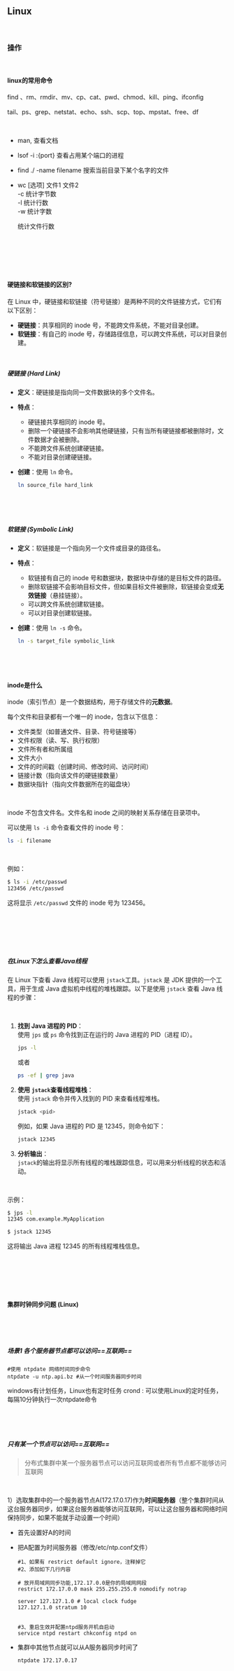 ‍

‍

## Linux

‍

### 操作

‍

#### linux的常用命令

find 、rm、rmdir、mv、cp、cat、pwd、chmod、kill、ping、ifconfig

tail、ps、grep、netstat、echo、ssh、scp、top、mpstat、free、df

‍

* man, 查看文档
* lsof -i :{port}  查看占用某个端口的进程
* find ./ -name filename    搜索当前目录下某个名字的文件
* wc [选项] 文件1 文件2  
  -c 统计字节数  
  -l 统计行数  
  -w 统计字数

  统计文件行数

‍

‍

‍

#### 硬链接和软链接的区别?

在 Linux 中，硬链接和软链接（符号链接）是两种不同的文件链接方式，它们有以下区别：

* **硬链接**：共享相同的 inode 号，不能跨文件系统，不能对目录创建。
* **软链接**：有自己的 inode 号，存储路径信息，可以跨文件系统，可以对目录创建。

‍

##### 硬链接 (Hard Link)

* **定义**：硬链接是指向同一文件数据块的多个文件名。
* **特点**：

  * 硬链接共享相同的 inode 号。
  * 删除一个硬链接不会影响其他硬链接，只有当所有硬链接都被删除时，文件数据才会被删除。
  * 不能跨文件系统创建硬链接。
  * 不能对目录创建硬链接。
* **创建**：使用 `ln`​ 命令。

  ```sh
  ln source_file hard_link
  ```

‍

‍

##### 软链接 (Symbolic Link)

* **定义**：软链接是一个指向另一个文件或目录的路径名。
* **特点**：

  * 软链接有自己的 inode 号和数据块，数据块中存储的是目标文件的路径。
  * 删除软链接不会影响目标文件，但如果目标文件被删除，软链接会变成**无效链接**（悬挂链接）。
  * 可以跨文件系统创建软链接。
  * 可以对目录创建软链接。
* **创建**：使用 `ln -s`​ 命令。

  ```sh
  ln -s target_file symbolic_link
  ```

‍

‍

#### inode是什么

inode（索引节点）是一个数据结构，用于存储文件的**元数据**。

每个文件和目录都有一个唯一的 inode，包含以下信息：

* 文件类型（如普通文件、目录、符号链接等）
* 文件权限（读、写、执行权限）
* 文件所有者和所属组
* 文件大小
* 文件的时间戳（创建时间、修改时间、访问时间）
* 链接计数（指向该文件的硬链接数量）
* 数据块指针（指向文件数据所在的磁盘块）

‍

inode 不包含文件名。文件名和 inode 之间的映射关系存储在目录项中。

可以使用 `ls -i`​ 命令查看文件的 inode 号：

```sh
ls -i filename
```

‍

例如：

```sh
$ ls -i /etc/passwd
123456 /etc/passwd
```

这将显示 `/etc/passwd`​ 文件的 inode 号为 123456。

‍

‍

‍

##### 在Linux下怎么查看Java线程

在 Linux 下查看 Java 线程可以使用 `jstack`​ 工具。`jstack`​ 是 JDK 提供的一个工具，用于生成 Java 虚拟机中线程的堆栈跟踪。以下是使用 `jstack`​ 查看 Java 线程的步骤：

‍

1. **找到 Java 进程的 PID**：  
    使用 `jps`​ 或 `ps`​ 命令找到正在运行的 Java 进程的 PID（进程 ID）。

    ```sh
    jps -l
    ```

    或者

    ```sh
    ps -ef | grep java
    ```
2. **使用** **​`jstack`​**​ **查看线程堆栈**：  
    使用 `jstack`​ 命令并传入找到的 PID 来查看线程堆栈。

    ```sh
    jstack <pid>
    ```

    例如，如果 Java 进程的 PID 是 12345，则命令如下：

    ```sh
    jstack 12345
    ```
3. **分析输出**：  
    ​`jstack`​ 的输出将显示所有线程的堆栈跟踪信息，可以用来分析线程的状态和活动。

‍

示例：

```sh
$ jps -l
12345 com.example.MyApplication

$ jstack 12345
```

这将输出 Java 进程 12345 的所有线程堆栈信息。

‍

‍

‍

#### 集群时钟同步问题 (Linux)

‍

‍

##### 场景1 各个服务器节点都可以访问==互联网==

```shell
#使⽤ ntpdate ⽹络时间同步命令
ntpdate -u ntp.api.bz #从⼀个时间服务器同步时间
```

windows有计划任务，Linux也有定时任务 crond : 可以使用Linux的定时任务，每隔10分钟执行一次ntpdate命令

‍

‍

##### 只有某一个节点可以访问==互联网==

> 分布式集群中某一个服务器节点可以访问互联网或者所有节点都不能够访问互联网

‍

1）选取集群中的一个服务器节点A(172.17.0.17)作为**时间服务器**（整个集群时间从这台服务器同步，如果这台服务器能够访问互联网，可以让这台服务器和网络时间保持同步，如果不能就手动设置一个时间）

* 首先设置好A的时间
* 把A配置为时间服务器（修改/etc/ntp.conf文件）

  ```shell
  #1、如果有 restrict default ignore，注释掉它
  #2、添加如下⼏⾏内容

  # 放开局域⽹同步功能,172.17.0.0是你的局域⽹⽹段
  restrict 172.17.0.0 mask 255.255.255.0 nomodify notrap 

  server 127.127.1.0 # local clock fudge 
  127.127.1.0 stratum 10


  #3、重启⽣效并配置ntpd服务开机⾃启动
  service ntpd restart chkconfig ntpd on
  ```
* 集群中其他节点就可以从A服务器同步时间了

  ```shell
  ntpdate 172.17.0.17
  ```

‍

‍

‍

#### 查看日志的命令

目前采集日志的方式：按天保存到一个日志文件

也可以在logback配置文件中设置日志的目录和名字

‍

需要掌握的Linux中的日志：

* 实时监控日志的变化  
  实时监控某一个日志文件的变化：tail -f xx.log；实时监控日志最后100行日志： tail –n 100 -f xx.log
* 按照行号查询

  * 查询日志尾部最后100行日志：tail – n 100 xx.log
  * 查询日志头部开始100行日志：head –n 100 xx.log
  * 查询某一个日志行号区间：cat -n xx.log | tail -n +100 | head -n 100 (查询100行至200行的日志)
* 按照关键字找日志的信息  
  查询日志文件中包含debug的日志行号：cat -n xx.log | grep "debug"
* 按照日期查询  
  sed -n '/2023-05-18 14:22:31.070/,/ 2023-05-18 14:27:14.158/p’xx.log
* 日志太多，处理方式

  * 分页查询日志信息：cat -n xx.log |grep "debug" | more
  * 筛选过滤以后，输出到一个文件：cat -n xx.log | grep "debug" >debug.txt

‍

#### 在linux里面有两个进程，一个进行在修改这个文件，另外一个去删除这个文件，会发生什么？

在 Linux 中，如果一个进程正在修改一个文件，而另一个进程删除了这个文件，会发生以下情况：

1. **文件描述符**：正在修改文件的进程持有该文件的文件描述符。即使文件被删除，文件描述符仍然有效，进程可以继续修改文件。
2. **文件删除**：文件被删除后，文件名从文件系统中移除，但文件数据仍然存在，直到所有引用该文件的文件描述符关闭为止。
3. **数据一致性**：正在修改文件的进程可以继续对文件进行读写操作，直到它关闭文件描述符。此时，文件数据才会真正从磁盘上删除。

‍

总结：文件被删除后，正在修改文件的进程不会立即受到影响，可以继续操作文件，直到关闭文件描述符。文件数据在所有文件描述符关闭后才会被真正删除。

‍

‍

‍

### 维护

‍

#### 从linux命令和日志层面分析问题

发现业务问题后，首先到linux里用vi命令打开日志，然后用关键字去搜索，根据时间定位到日志后，再根据traceid或线程号找到错误日志的上下文

> 找到业务问题后，别展开讲，因为面试官不关心业务，而可以直接说，解决了空指针等问题.

‍

‍

#### Linux cpu或内存OOM问题

一般说辞是，用linux命令排序看下当下哪个线程CPU或内存用量过高，必要时再看下dump文件，用jstack或jmap命令分析一下

这块更可以参考别人的问题排查经验，比如下文给出了一次排查内存问题的经验，其中是因为用到的对象没关掉. 那你也可以结合业务说，比如你是做支付的，支付后连接网银的对象没关，所以导致了OOM.

‍

‍

‍

#### 如果多用户场景下cpu存在瓶颈，执行不过来，如何定位在哪一个环节？

‍

1. **使用** **​`top`​**​ **或** **​`htop`​**​ **命令**：查看系统中 CPU 使用率较高的进程。
2. **使用** **​`pidstat`​**​ **命令**：查看各个进程的 CPU 使用情况。
3. **使用** **​`perf`​**​ **工具**：分析具体的函数调用和 CPU 使用情况。
4. **使用** **​`strace`​**​ **工具**：跟踪系统调用，查看是否有大量的系统调用导致 CPU 瓶颈。
5. **分析应用日志**：查看应用日志，定位是否有特定的操作或请求导致 CPU 使用率飙升。
6. **使用 Java Profiling 工具**：如 VisualVM、YourKit 或 JProfiler，分析 Java 应用的 CPU 使用情况。

‍

常用命令的示例：

```sh
# 查看系统中 CPU 使用率较高的进程
top

# 查看各个进程的 CPU 使用情况
pidstat -u 1

# 使用 perf 工具分析具体的函数调用和 CPU 使用情况
perf top

# 跟踪系统调用
strace -p <pid>

# 使用 VisualVM 分析 Java 应用的 CPU 使用情况
jvisualvm
```

‍

‍

‍

#### Linux诊断操作集合

‍

##### top，查看整机系统性能

使用top命令的话，重点关注的是 %CPU、%MEM 、load average 三个指标

* load average三个指标：分别代表1、5、15分钟的负载情况. 这些值如果超过0.6的话就很高了(百分比)

在这个命令下，按1的话，可以看到每个CPU的占用情况

uptime：系统性能命令的精简版, 只看到用户等信息

```java
 14:20:15 up 20 days,  2:16,  1 user,  load average: 0.07, 0.06, 0.08
```

‍

##### CPU：vmstat

* 查看CPU（包含但是不限于）    vmstat
* 查看额外

  * 查看所有CPU核信息：    mpstat -p ALL 2
  * 每个进程使用CPU的用量分解信息：pidstat -u 1 -p 进程编号

命令格式：`vmstat -n 2 3`​

一般vmstat工具的使用是通过两个数字参数来完成的，第一个参数是采样的时间间隔数（单位秒），第二个参数是采样的次数

‍

‍

**procs**

 r：运行和等待的CPU时间片的进程数，原则上1核的CPU的运行队列不要超过2，整个系统的运行队列不超过总核数的2倍，否则代表系统压力过大，我们看蘑菇博客测试服务器，能发现都超过了2，说明现在压力过大

 b：等待资源的进程数，比如正在等待磁盘I/O、网络I/O等

‍

‍

**cpu**

 us：用户进程消耗CPU时间百分比，us值高，用户进程消耗CPU时间多，如果长期大于50%，优化程序

 sy：内核进程消耗的CPU时间百分比

 us + sy 参考值为80%，如果us + sy 大于80%，说明可能存在CPU不足，从上面的图片可以看出，us + sy还没有超过百分80，因此说明蘑菇博客的CPU消耗不是很高

 id：处于空闲的CPU百分比

 wa：系统等待IO的CPU时间百分比

 st：来自于一个虚拟机偷取的CPU时间比

‍

‍

##### 内存：free

free -h：以人类能看懂的方式查看物理内存

free -m：以MB为单位，查看物理内存

free -g：以GB为单位，查看物理内存

‍

‍

##### 硬盘：df

格式：`df -h /`​ (-h：human，表示以人类能看到的方式换算)

* 硬盘IO：iostat

‍

系统慢有两种原因引起的，一个是CPU高，一个是大量IO操作

格式：`iostat -xdk 2 3`​

‍

磁盘块设备分布：

rkB /s：每秒读取数据量kB；

wkB/s：每秒写入数据量kB；

svctm I/O：请求的平均服务时间，单位毫秒

await I/O：请求的平均等待时间，单位毫秒，值越小，性能越好

util：一秒钟有百分几的时间用于I/O操作。接近100%时，表示磁盘带宽跑满，需要优化程序或者增加磁盘；

rkB/s，wkB/s根据系统应用不同会有不同的值，但有规律遵循：长期、超大数据读写，肯定不正常，需要优化程序读取。

svctm的值与await的值很接近，表示几乎没有I/O等待，磁盘性能好，如果await的值远高于svctm的值，则表示I/O队列等待太长，需要优化程序或更换更快磁盘

‍

‍

##### 网络IO：ifstat

* 默认本地没有，下载ifstat

‍

‍

### 如果有个场景下有个非常大的日志文件，好几个g，我要怎么查找到它的内容，是否出现了某一行？

处理非常大的日志文件时，可以使用以下几种方法来查找特定内容：

‍

#### 1. 使用 `grep`​ 命令

​`grep`​ 是一个强大的命令行工具，可以快速搜索文件中的特定内容。

```sh
grep "要查找的内容" /path/to/large/logfile.log
```

#### 2. 使用 `zgrep`​ 命令

如果日志文件是压缩的（如 `.gz`​ 文件），可以使用 `zgrep`​。

```sh
zgrep "要查找的内容" /path/to/large/logfile.log.gz
```

#### 3. 使用 `awk`​ 命令

​`awk`​ 是一个强大的文本处理工具，可以用来搜索和处理大文件。

```sh
awk '/要查找的内容/' /path/to/large/logfile.log
```

‍

‍

‍

### 在Linux命令行敲下一行命令发生的详细流程

* **Shell解析**

  * **词法分析与语法解析**：Shell 将用户输入分解为命令和参数，进行变量替换、通配符展开等。
  * **命令查找**：根据 PATH 环境变量查找相应的可执行文件。
* **进程创建与执行**

  * Shell 调用 fork() 创建一个子进程。
  * 在子进程中，调用 execve() 加载并执行命令的可执行文件，替换进程映像。
* **内核调度**

  * 子进程进入就绪队列，由内核调度器分配 CPU 时间片；
  * 调度过程中涉及上下文切换、虚拟内存管理、I/O 调度等内核机制。
* **I/O与管道**

  * Shell 处理标准输入/输出重定向、管道连接等，使得多个进程可以协同工作。
* **信号处理与进程退出**

  * 内核通过信号（如 SIGCHLD）通知父进程子进程退出状态；
  * Shell 根据退出状态执行后续操作，如提示、错误处理等。

‍

‍

## Docker

‍

‍

‍

### 再说说在把本地机器里面跑的代码上到服务器的Docker中对外提供服务, 需要使用Docker走几个流程才行?

‍

#### 1. 编写 Dockerfile

首先，需要为你的应用编写一个 `Dockerfile`​，定义如何构建 Docker 镜像。

```dockerfile
# 使用官方的 OpenJDK 镜像作为基础镜像
FROM openjdk:11-jre-slim

# 设置工作目录
WORKDIR /app

# 将本地的 jar 文件复制到容器中
COPY target/your-app.jar /app/your-app.jar

# 暴露应用运行的端口
EXPOSE 8080

# 定义容器启动时运行的命令
CMD ["java", "-jar", "your-app.jar"]
```

‍

#### 2. 构建 Docker 镜像

```sh
docker build -t your-app:latest .
```

‍

#### 3. 推送 Docker 镜像到 Docker Registry

推送到 Docker Registry（如 Docker Hub 或私有 Registry）

```sh
docker tag your-app:latest your-dockerhub-username/your-app:latest
docker push your-dockerhub-username/your-app:latest
```

‍

#### 4. 在服务器上拉取 Docker 镜像

在目标服务器上拉取推送到 Docker Registry 的镜像

```sh
docker pull your-dockerhub-username/your-app:latest
```

‍

‍

#### 5. 运行 Docker 容器

在服务器上运行 Docker 容器，并映射端口以对外提供服务。

```sh
docker run -d -p 8080:8080 --name your-app-container your-dockerhub-username/your-app:latest
```

‍

‍

#### 6. 验证服务

通过访问服务器的 IP 地址和端口，验证服务是否正常运行。

```sh
curl http://your-server-ip:8080
```

‍

‍

### docker如何管理容器中的进程

‍

1. **Namespace隔离**：Docker使用Linux的Namespace技术来隔离容器中的进程。每个容器都有自己的PID Namespace，这意味着容器中的进程在自己的进程树中运行，不会与其他容器或主机上的进程冲突。
2. **Cgroups资源限制**：Docker使用Linux的Cgroups（Control Groups）来限制和隔离容器的资源使用，如CPU、内存、磁盘I/O等。这样可以确保每个容器都能获得公平的资源分配，并防止某个容器占用过多资源。
3. **进程管理**：Docker容器中的进程通常是以PID 1运行的主进程。这个主进程可以是任何可执行文件，通常是一个应用程序或脚本。Docker会监控这个主进程的状态，如果主进程退出，容器也会停止。
4. **容器生命周期管理**：Docker提供了一系列命令来管理容器的生命周期，如启动（`docker start`​）、停止（`docker stop`​）、重启（`docker restart`​）等。这些命令可以控制容器中的进程运行状态。
5. **日志和监控**：Docker可以收集和存储容器中的日志信息，并提供接口供用户查看和分析这些日志。通过日志和监控，用户可以了解容器中进程的运行情况，并及时发现和解决问题。

‍

‍

‍

## K8s

更多见 [K8S(待整理...) | CSView计算机招聘知识分享](https://www.csview.cn/k8s/#%E4%BB%8B%E7%BB%8D%E4%B8%80%E4%B8%8Bkubernetes)

> 我K8s主要是做封装的东西, 原理八股不太好准备了.

‍

### 弹性扩缩容设计概念

弹性扩缩容设计是应对突峰流量的非常有效的手段之一，同时也是保障我们服务可用性的必要手段。弹性扩缩容针对的是我们的无状态的应用服务而言的，因为服务是无状态的，因此可以随时根据请求量的大小来进行扩缩容，流量大就扩容来应对大量请求，流量小的时候就缩容减少资源占用。

怎么实现弹性扩缩容呢？现阶段都是云原生时代，大部分的公司都是采用容器化（K8s）部署，那么基于这个情况的话，弹性扩缩容就非常容易了，只需要配置好 K8s 的弹性条件就能自动根据 CPU 的使用率来实现。

如果不是容器化部署，是物理机部署的方式，那么要做到弹性扩缩容，必须要有一个公司内部的基础建设能力，能够在运营平台上针对服务的 CPU 或者 QPS 进行监控，如果超过一定的比例就自动扩缩容，和 K8s 的弹性原理是一样的，只是需要自行实现。

‍

‍

### 介绍

Kubernetes（简称 K8s）是一个开源的**容器编排平台**，用于自动化容器化应用的部署、扩展和管理

‍

主要功能

1. **自动化部署和回滚**：K8s 可以自动化地部署和回滚应用，确保应用的高可用性。
2. **服务发现和负载均衡**：K8s 提供内置的服务发现和负载均衡功能，简化了服务间的通信。
3. **存储编排**：K8s 可以自动挂载本地存储、云存储等各种存储系统。
4. **自我修复**：K8s 可以自动重启失败的容器、替换被杀死的容器，并在节点不可用时重新调度容器。
5. **水平扩展**：K8s 可以根据负载自动扩展或缩减应用实例的数量。

‍

‍

### Kubernetes 和 Docker 之间的关系

1. **容器运行时**：Docker 是一种容器**运行时**，负责在单个节点上运行容器。Kubernetes 则是一个容器**编排平台**，可以管理多个节点上的容器。
2. **容器编排**：Docker 本身提供了**基本的容器编排功能**（如 Docker Swarm），但 Kubernetes 提供了更强大和灵活的编排功能，适用于**大规模的生产环境**。
3. **生态系统**：Kubernetes 支持多种容器运行时（如 Docker、containerd、CRI-O 等），而不仅仅是 Docker。它通过容器运行时接口（CRI）与不同的容器运行时进行集成。
4. **管理层次**：Docker 主要关注单个容器的生命周期管理，而 Kubernetes 则关注整个集群的管理，包括容器的调度、服务发现、负载均衡、存储编排等。

‍

Kubernetes 和 Docker 是互补的技术。Docker 负责容器的创建和管理，而 Kubernetes 负责容器的编排和集群管理。通过结合使用这两者，可以实现高效的容器化应用管理和部署。

‍

‍

## Tomcat

‍

### **Tomcat 原理简要**

‍

#### **请求处理大致过程**

**Tomcat是⼀个Http服务器（能够接收并且处理http请求，所以tomcat是⼀个http服务器）**

浏览器向某⼀个网站发起请求，发出的是Http请求，那么在远程，Http服务器接收到这个请求. 之后，会调用具体的程序（Java类）进行处理，往往不同的请求由不同的Java类完成处理。

HTTP 服务器接收到请求之后把请求交给Servlet容器来处理，Servlet 容器通过Servlet接口调用业务类。**Servlet接口和Servlet容器这一整套内容叫作Servlet规范**。

‍

注意：Tomcat既按照Servlet规范的要求去实现了Servlet容器，同时它也具有HTTP服务器的功能

Tomcat的两个重要身份

1）http服务器

2）Tomcat是⼀个Servlet容器

‍

‍

#### **Servlet容器处理流程**

当用户请求某个URL资源时

‍

1）HTTP服务器会把请求信息使⽤ServletRequest对象封装起来

2）进一步去调用Servlet容器中某个具体的Servlet

3）Servlet容器拿到请求后，根据URL和Servlet的映射关系，找到相应的Servlet

4）如果Servlet还没有被加载，就用反射机制创建这个Servlet，并调用Servlet的init方法来完成初始化

5）接着调用这个具体Servlet的service方法来处理请求，请求处理结果使用ServletResponse对象封装

6）把ServletResponse对象返回给HTTP服务器，HTTP服务器会把响应发送给客户端

‍

‍

#### **系统总体架构**

tomcat两个非常重要的功能

1）和客户端浏览器进行交互，执行socket通信，将字节流和Request/Response等对象进行转换

2）Servlet容器处理业务逻辑

‍

‍

Tomcat 设计了两个核心组件**连接器（Connector）和容器（Container)** 来完成 Tomcat 的两大核心功能

* **连接器，负责对外交流：**  处理Socket连接，负责网络字节流与Request和Response对象的转化
* **容器，负责内部处理：** 加载和管理Servlet，以及具体处理Request请求

‍

‍

## Nginx

‍

### 无状态和负载均衡设计概念

无状态：由于服务器不需保存客户端的状态信息，可以动态地添加或减少服务器节点来应对不同的流量需求。

一般要做到系统的高可用，我们的应用服务的常规设计都是无状态的，这也就意味着，我们可以部署多个实例来提高我们系统的可用性，而这多个实例之间的流量分配，就需要依赖我们的负载均衡能力。无状态 + 负载均衡 既可以让我们的系统提高并发能力，也可以提高我们系统的可用性。

如果我们的业务服务使用的是各种微服务框架来开发的，那么大概率在这个微服务框架里面就会包含了服务发现和负载均衡的能力。这是一整套流程，包括服务注册和发现、负载均衡、健康状态检查和自动剔除。当我们的任何一个服务实例出现故障后会被自动剔除掉，当我们有新增一个服务实例后会自动添加进来提供服务。

如果我们不是使用的微服务框架来开发的，那么就需要依赖负载均衡的代理服务，比如 LVS、Nginx 来帮我们实现负载均衡。

‍

### 反向代理和正向代理的区别, 以及为什么要做反向代理

正向代理和反向代理是代理服务器的两种主要类型，它们在功能和应用场景上有所不同

‍

‍

#### 正向代理

正向代理是客户端用来访问互联网的代理服务器。它位于客户端和目标服务器之间，**代表客户端向目标服务器发送请求**，并将目标服务器的响应返回给客户端。正向代理的主要用途包括：

* **访问控制**：允许或阻止对特定网站的访问。
* **缓存**：缓存常用资源以提高访问速度。
* **匿名访问**：隐藏客户端的真实IP地址。

‍

‍

#### 反向代理

反向代理是服务器端用来处理客户端请求的代理服务器。它位于客户端和目标服务器之间，代表目标服务器接收客户端请求，并将请求转发给内部服务器处理，然后将响应返回给客户端。

‍

主要用途包括

* **负载均衡**：将请求分发到多台服务器以==均衡负载==
* **安全性**：隐藏内部服务器的==真实IP地址==，防止直接访问
* **缓存**：缓存静态内容以减少服务器负载和提高响应速度
* **SSL终止**：处理SSL加密以减轻内部服务器的负担

通过使用反向代理，可以提高系统的性能、安全性和可扩展性，是现代网络架构中不可或缺的一部分

‍

**nginx 反向代理的好处：**

* 提高访问速度因为nginx本身可以进行缓存，如果访问的同一接口，并且做了数据缓存，nginx就直接可把数据返回，不需要真正地访问服务端，从而提高访问速度。
* 进行负载均衡所谓负载均衡,就是把大量的请求按照我们指定的方式均衡的分配给集群中的每台服务器。
* 保证后端服务安全因为一般后台服务地址不会暴露，所以使用浏览器不能直接访问，可以把nginx作为请求访问的入口，请求到达nginx后转发到具体的服务中，从而保证后端服务的安全。

‍

‍

### 负载均衡

当如果服务以集群的方式进行部署时，那nginx在转发请求到服务器时就需要做相应的负载均衡。其实，负载均衡从本质上来说也是基于**反向代理**来实现的，最终都是转发请求。

在nginx的配置文件设置负载均衡策略。

nginx有很多负载均衡策略，比如轮询，weight权重方式,url分配方式，我们项目用的是轮询方式，共有3台后端服务器

‍

**策略**

|轮询|默认方式，每个请求会按时间顺序逐一分配到不同的后端服务器。|
| ----------------| ------------------------------------------------------------|
|weight|权重方式，默认为1，权重越高，被分配的客户端请求就越多|
|ip\_hash|依据ip分配方式，这样每个访客可以固定访问一个后端服务|
|least\_conn|依据最少连接方式，把请求优先分配给连接数少的后端服务|
|url\_hash|依据url分配方式，这样相同的url会被分配到同一个后端服务|
|fair|依据响应时间方式，响应时间短的服务将会被优先分配|

‍

‍

## Arthas

阿尔萨斯(口语)

我主要是使用了在线上环境判断和本地的代码是不是同一份的功能, 判断本地是否和云上是一样的代码, 避免代码白上传

​`Arthas`​ 是阿里巴巴开源的 Java 诊断工具，主要用于解决线上问题。它提供了丰富的诊断功能，可以帮助开发者快速定位和解决问题。

‍

‍

### 特点

1. **实时监控**：可以实时查看应用的运行状态，包括线程、内存、GC等信息。
2. **动态追踪**：可以动态追踪方法的调用情况，查看方法的输入输出参数和返回值。
3. **热更新**：支持热更新类和方法，无需重启应用。
4. **命令行交互**：提供了丰富的命令行工具，可以通过命令行与应用进行交互。

‍

‍

### 功能

1. **Dashboard**：实时查看应用的运行状态，包括线程、内存、GC等信息。
2. **Thread**：查看和诊断线程的运行状态，分析线程堆栈。
3. **HeapDump**：生成堆转储文件，分析内存使用情况。
4. **Monitor**：监控方法的调用情况，统计方法的调用次数和耗时。
5. **Trace**：动态追踪方法的调用情况，查看方法的输入输出参数和返回值。
6. **Watch**：监控方法的返回值和异常信息。
7. **Jad**：反编译类文件，查看类的源代码。
8. **MC**：内存编译器，可以动态编译和加载类。

‍

常用命令示例

1. **查看Dashboard**

    ```sh
    dashboard
    ```
2. **查看线程信息**

    ```sh
    thread
    ```
3. **生成堆转储文件**

    ```sh
    heapdump
    ```
4. **监控方法调用**

    ```sh
    monitor -c 5 com.example.MyClass myMethod
    ```
5. **动态追踪方法调用**

    ```sh
    trace com.example.MyClass myMethod
    ```
6. **监控方法返回值**

    ```sh
    watch com.example.MyClass myMethod returnObj
    ```
7. **反编译类文件**

    ```sh
    jad com.example.MyClass
    ```
8. **动态编译和加载类**

    ```sh
    mc -c 5 com.example.MyClass
    ```

‍

‍

‍

## skywalking

‍

### 微服务是怎么监控的

‍

> 采用的skywalking进行监控的
>
> 1，skywalking主要可以监控接口、服务、物理实例的一些状态。特别是在压测的时候可以看到众多服务中哪些服务和接口比较慢，我们可以针对性的分析和优化。
>
> 2，我们还在skywalking设置了告警规则，特别是在项目上线以后，如果报错，我们分别设置了可以给相关负责人发短信和发邮件，第一时间知道项目的bug情况，第一时间修复

‍

‍

## Jenkins

‍

Jenkins 是一个开源的自动化服务器，帮助自动化与软件开发相关的构建、测试和部署过程，促进持续集成和持续交付（CI/CD）。主要特点包括：

* **可扩展性**：Jenkins 支持众多插件来扩展其功能，集成各种工具和平台。
* **流水线**：Jenkins 允许你将构建、测试和部署流水线定义为代码，便于管理和版本控制。
* **分布式构建**：Jenkins 可以将构建和测试负载分布到多台机器上，提高性能和可靠性。

‍
